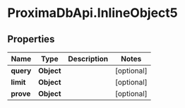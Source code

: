 # ProximaDbApi.InlineObject5

## Properties

Name | Type | Description | Notes
------------ | ------------- | ------------- | -------------
**query** | **Object** |  | [optional] 
**limit** | **Object** |  | [optional] 
**prove** | **Object** |  | [optional] 


